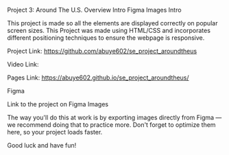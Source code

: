 Project 3: Around The U.S. Overview Intro Figma Images Intro

This project is made so all the elements are displayed correctly on popular screen sizes. This Project was made using HTML/CSS and incorporates different positioning techniques to ensure the webpage is responsive.

Project Link: https://github.com/abuye602/se_project_aroundtheus

Video Link: 

Pages Link: https://abuye602.github.io/se_project_aroundtheus/

Figma

Link to the project on Figma Images

The way you'll do this at work is by exporting images directly from Figma — we recommend doing that to practice more. Don't forget to optimize them here, so your project loads faster.

Good luck and have fun!
